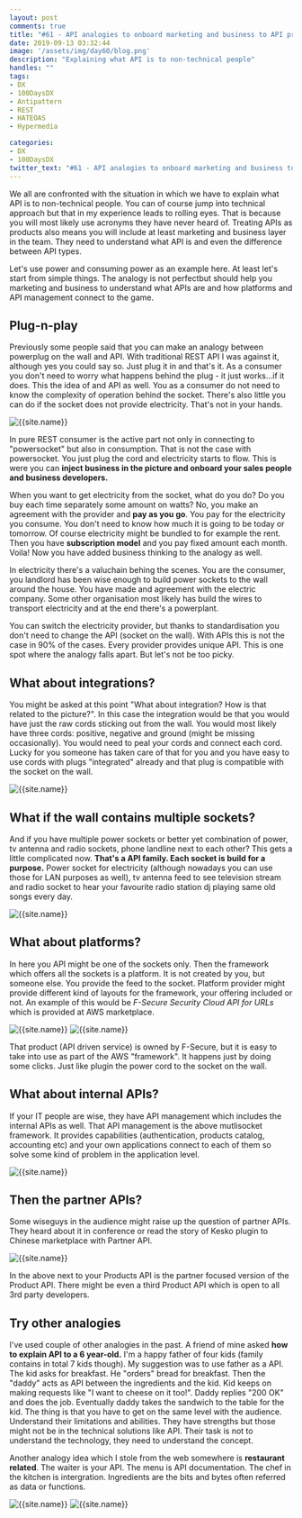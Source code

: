 ```yaml
---
layout: post
comments: true
title: "#61 - API analogies to onboard marketing and business to API products"
date: 2019-09-13 03:32:44
image: '/assets/img/day60/blog.png'
description: "Explaining what API is to non-technical people"
handles: "" 
tags:
- DX 
- 100DaysDX
- Antipattern
- REST
- HATEOAS
- Hypermedia

categories:
- DX
- 100DaysDX
twitter_text: "#61 - API analogies to onboard marketing and business to API product development"
---
```


We all are confronted with the situation in which we have to explain what API is to non-technical people. You can of course jump into technical approach but that in my experience leads to rolling eyes. That is because you will most likely use acronyms they have never heard of. Treating APIs as products also means you will include at least marketing and business layer in the team. They need to understand what API is and even the difference between API types.  

Let's use power and consuming power as an example here. At least let's start from simple things. The analogy is not perfectbut should help you marketing and business to understand what APIs are and how platforms and API management connect to the game.  

## Plug-n-play

Previously some people said that you can make an analogy between powerplug on the wall and API. With traditional REST API I was against it, although yes you could say so. Just plug it in and that's it. As a consumer you don't need to worry what happens behind the plug - it just works...if it does. This the idea of and API as well. You as a consumer do not need to know the complexity of operation behind the socket. There's also little you can do if the socket does not provide electricity. That's not in your hands. 

<img itemprop="image" src="/assets/img/day61/socket.png" alt="{{site.name}}"/>

In pure REST consumer is the active part not only in connecting to "powersocket" but also in consumption. That is not the case with powersocket. You just plug the cord and electricity starts to flow. This is were you can **inject business in the picture and onboard your sales people and business developers.** 

When you want to get electricity from the socket, what do you do? Do you buy each time separately some amount on watts? No, you make an agreement with the provider and **pay as you go**. You pay for the electricity you consume. You don't need to know how much it is going to be today or tomorrow. Of course electricity might be bundled to for example the rent. Then you have **subscription model** and you pay fixed amount each month. Voila! Now you have added business thinking to the analogy as well. 

In electricity there's a valuchain behing the scenes. You are the consumer, you landlord has been wise enough to build power sockets to the wall around the house. You have made and agreement with the electric company. Some other organisation most likely has build the wires to transport electricity and at the end there's a powerplant. 

You can switch the electricity provider, but thanks to standardisation you don't need to change the API (socket on the wall). With APIs this is not the case in 90% of the cases. Every provider provides unique API. This is one spot where the analogy falls apart. But let's not be too picky. 

## What about integrations?

You might be asked at this point "What about integration? How is that related to the picture?". In this case the integration would be that you would have just the raw cords sticking out from the wall. You would most likely have three cords: positive, negative and ground (might be missing occasionally). You would need to peal your cords and connect each cord. Lucky for you someone has taken care of that for you and you have easy to use cords with plugs "integrated" already and that plug is compatible with the socket on the wall.  

<img itemprop="image" src="/assets/img/day61/work.png" alt="{{site.name}}"/>


## What if the wall contains multiple sockets?

And if you have multiple power sockets or better yet combination of power, tv antenna and radio sockets, phone landline next to each other? This gets a little complicated now. **That's a API family. Each socket is build for a purpose.** Power socket for electricity (although nowadays you can use those for LAN purposes as well), tv antenna feed to see television stream and radio socket to hear your favourite radio station dj playing same old songs every day.

<img itemprop="image" src="/assets/img/day61/family.png" alt="{{site.name}}"/>

## What about platforms? 

In here you API might be one of the sockets only. Then the framework which offers all the sockets is a platform. It is not created by you, but someone else. You provide the feed to the socket. Platform provider might provide different kind of layouts for the framework, your offering included or not. An example of this would be _F-Secure Security Cloud API for URLs_ which is provided at AWS marketplace. 

<img itemprop="image" src="/assets/img/day61/aws.png" alt="{{site.name}}"/>
<img itemprop="image" src="/assets/img/day61/family4.png" alt="{{site.name}}"/>


That product (API driven service) is owned by F-Secure, but it is easy to take into use as part of the AWS "framework". It happens just by doing some clicks. Just like plugin the power cord to the socket on the wall. 

## What about internal APIs? 

If your IT people are wise, they have API management which includes the internal APIs as well. That API management is the above mutlisocket framework. It provides capabilities (authentication, products catalog, accounting etc) and your own applications connect to each of them so solve some kind of problem in the application level. 

<img itemprop="image" src="/assets/img/day61/family2.png" alt="{{site.name}}"/>

## Then the partner APIs?

Some wiseguys in the audience might raise up the question of partner APIs. They heard about it in conference or read the story of Kesko plugin to Chinese marketplace with Partner API. 

<img itemprop="image" src="/assets/img/day61/family3.png" alt="{{site.name}}"/>

In the above next to your Products API is the partner focused version of the Product API. There might be even a third Product API which is open to all 3rd party developers.  

## Try other analogies

I've used couple of other analogies in the past. A friend of mine asked **how to explain API to a 6 year-old.** I'm a happy father of four kids (family contains in total 7 kids though). My suggestion was to use father as a API. The kid asks for breakfast. He "orders" bread for breakfast. Then the "daddy" acts as API between the ingredients and the kid. Kid keeps on making requests like "I want to cheese on it too!". Daddy replies "200 OK" and does the job. Eventually daddy takes the sandwich to the table for the kid. The thing is that you have to get on the same level with the audience. Understand their limitations and abilities. They have strengths but those might not be in the technical solutions like API. Their task is not to understand the technology, they need to understand the concept. 

Another analogy idea which I stole from the web somewhere is **restaurant related**. The waiter is your API. The menu is API documentation. The chef in the kitchen is intergration. Ingredients are the bits and bytes often referred as data or functions. 

<img itemprop="image" src="/assets/img/day61/restaurant1.png" alt="{{site.name}}"/>

<img itemprop="image" src="/assets/img/day61/restaurant2.png" alt="{{site.name}}"/>
